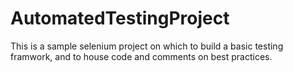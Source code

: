 # AutomatedTestingProject
This is a sample selenium project on which to build a basic testing framwork, and to house code and comments on best practices.  
